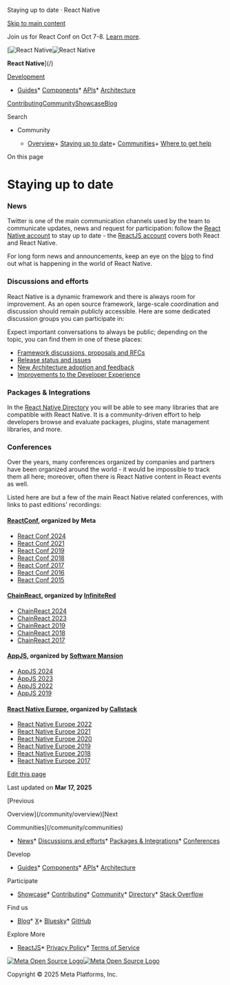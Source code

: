 Staying up to date · React Native

[Skip to main content](#__docusaurus_skipToContent_fallback)

Join us for React Conf on Oct 7-8. [Learn more](https://conf.react.dev).

[![React Native](/img/header_logo.svg)![React Native](/img/header_logo.svg)

**React Native**](/)

[Development](#)

* [Guides](/docs/getting-started)* [Components](/docs/components-and-apis)* [APIs](/docs/accessibilityinfo)* [Architecture](/architecture/overview)

[Contributing](/contributing/overview)[Community](/community/overview)[Showcase](/showcase)[Blog](/blog)

Search

* Community

  + [Overview](/community/overview)+ [Staying up to date](/community/staying-updated)+ [Communities](/community/communities)+ [Where to get help](/community/support)

On this page

Staying up to date
==================

### News[​](#news "Direct link to News")

Twitter is one of the main communication channels used by the team to communicate updates, news and request for participation: follow the [React Native account](https://twitter.com/reactnative) to stay up to date - the [ReactJS account](https://twitter.com/reactjs) covers both React and React Native.

For long form news and announcements, keep an eye on the [blog](/blog) to find out what is happening in the world of React Native.

### Discussions and efforts[​](#discussions-and-efforts "Direct link to Discussions and efforts")

React Native is a dynamic framework and there is always room for improvement. As an open source framework, large-scale coordination and discussion should remain publicly accessible. Here are some dedicated discussion groups you can participate in:

Expect important conversations to always be public; depending on the topic, you can find them in one of these places:

* [Framework discussions, proposals and RFCs](https://github.com/react-native-community/discussions-and-proposals/discussions)
* [Release status and issues](https://github.com/reactwg/react-native-releases/discussions)
* [New Architecture adoption and feedback](https://github.com/reactwg/react-native-new-architecture/discussions)
* [Improvements to the Developer Experience](https://github.com/react-native-community/developer-experience-wg)

### Packages & Integrations[​](#packages--integrations "Direct link to Packages & Integrations")

In the [React Native Directory](https://reactnative.directory/) you will be able to see many libraries that are compatible with React Native. It is a community-driven effort to help developers browse and evaluate packages, plugins, state management libraries, and more.

### Conferences[​](#conferences "Direct link to Conferences")

Over the years, many conferences organized by companies and partners have been organized around the world - it would be impossible to track them all here; moreover, often there is React Native content in React events as well.

Listed here are but a few of the main React Native related conferences, with links to past editions' recordings:

#### [ReactConf](https://conf.react.dev/), organized by Meta[​](#reactconf-organized-by-meta "Direct link to reactconf-organized-by-meta")

* [React Conf 2024](https://www.youtube.com/watch?v=T8TZQ6k4SLE&list=PLNG_1j3cPCaaY3NEriypd7FKyWqbBNuAB)
* [React Conf 2021](https://www.youtube.com/watch?v=FZ0cG47msEk&list=PLNG_1j3cPCaZZ7etkzWA7JfdmKWT0pMsa)
* [React Conf 2019](https://www.youtube.com/playlist?list=PLPxbbTqCLbGHPxZpw4xj_Wwg8-fdNxJRh)
* [React Conf 2018](https://www.youtube.com/watch?v=WXYPpY_mElQ)
* [React Conf 2017](https://www.youtube.com/playlist?list=PLb0IAmt7-GS3fZ46IGFirdqKTIxlws7e0)
* [React Conf 2016](https://www.youtube.com/playlist?list=PLb0IAmt7-GS0M8Q95RIc2lOM6nc77q1IY)
* [React Conf 2015](https://www.youtube.com/watch?list=PLb0IAmt7-GS1cbw4qonlQztYV1TAW0sCr&v=KVZ-P-ZI6W4)

#### [ChainReact](https://cr.infinite.red/), organized by [InfiniteRed](https://infinite.red/)[​](#chainreact-organized-by-infinitered "Direct link to chainreact-organized-by-infinitered")

* [ChainReact 2024](https://www.youtube.com/playlist?list=PLFHvL21g9bk0XOO9XK6d6S9w1jBU6Dz_U)
* [ChainReact 2023](https://www.youtube.com/playlist?list=PLFHvL21g9bk30F2UaJfn6TqJn15MAoBOc)
* [ChainReact 2019](https://www.youtube.com/playlist?list=PLFHvL21g9bk2bTWTCP1BueiiIz8q258z9)
* [ChainReact 2018](https://www.youtube.com/playlist?list=PLFHvL21g9bk1skdjnKVGXREDmP_HVDj-u)
* [ChainReact 2017](https://www.youtube.com/playlist?list=PLFHvL21g9bk3RxJ1Ut5nR_uTZFVOxu522)

#### [AppJS](https://appjs.co/), organized by [Software Mansion](https://swmansion.com/)[​](#appjs-organized-by-software-mansion "Direct link to appjs-organized-by-software-mansion")

* [AppJS 2024](https://www.youtube.com/playlist?list=PLSk21zn8fFZDMGB9UCnqz4WqLbnOgLnp5)
* [AppJS 2023](https://www.youtube.com/playlist?list=PLSk21zn8fFZCfYEMpSqQOHMgyNKc8B7_s)
* [AppJS 2022](https://www.youtube.com/playlist?list=PLSk21zn8fFZC3UIvyRjDb4Uog3244BwM6)
* [AppJS 2019](https://www.youtube.com/playlist?list=PLSk21zn8fFZBKEJxmkdSzzmMJrxkfyjph)

#### [React Native Europe](https://www.react-native.eu/), organized by [Callstack](https://www.callstack.com/)[​](#react-native-europe-organized-by-callstack "Direct link to react-native-europe-organized-by-callstack")

* [React Native Europe 2022](https://www.youtube.com/playlist?list=PLZ3MwD-soTTE-qcA0MrcvZBdmkHJSIjJX)
* [React Native Europe 2021](https://www.youtube.com/playlist?list=PLZ3MwD-soTTG-8Ix3lQ8zHvk94juXpYjl)
* [React Native Europe 2020](https://www.youtube.com/playlist?list=PLZ3MwD-soTTEGG42-BvoqD0qK0vKV2ygm)
* [React Native Europe 2019](https://www.youtube.com/playlist?list=PLZ3MwD-soTTHy9_88QPLF8DEJkvoB5Tl-)
* [React Native Europe 2018](https://www.youtube.com/playlist?list=PLZ3MwD-soTTEOWXU2I8Y8C3AfqvJdn3M_)
* [React Native Europe 2017](https://www.youtube.com/playlist?list=PLZ3MwD-soTTF76yq91JdPrFshTm_ZNNsf)

[Edit this page](https://github.com/facebook/react-native-website/edit/main/docs/staying-updated.md)

Last updated on **Mar 17, 2025**

[Previous

Overview](/community/overview)[Next

Communities](/community/communities)

* [News](#news)* [Discussions and efforts](#discussions-and-efforts)* [Packages & Integrations](#packages--integrations)* [Conferences](#conferences)

Develop

* [Guides](/docs/getting-started)* [Components](/docs/components-and-apis)* [APIs](/docs/accessibilityinfo)* [Architecture](/architecture/overview)

Participate

* [Showcase](/showcase)* [Contributing](/contributing/overview)* [Community](/community/overview)* [Directory](https://reactnative.directory/)* [Stack Overflow](https://stackoverflow.com/questions/tagged/react-native)

Find us

* [Blog](/blog)* [X](https://x.com/reactnative)* [Bluesky](https://bsky.app/profile/reactnative.dev)* [GitHub](https://github.com/facebook/react-native)

Explore More

* [ReactJS](https://react.dev/)* [Privacy Policy](https://opensource.fb.com/legal/privacy/)* [Terms of Service](https://opensource.fb.com/legal/terms/)

[![Meta Open Source Logo](/img/oss_logo.svg)![Meta Open Source Logo](/img/oss_logo.svg)](https://opensource.fb.com/)

Copyright © 2025 Meta Platforms, Inc.
